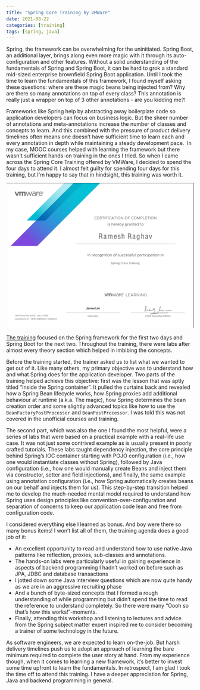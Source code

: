 ```yaml
---
title: "Spring Core Training by VMWare"
date: 2021-08-22
categories: [training]
tags: [spring, java]
---
```


Spring, the framework can be overwhelming for the uninitiated. Spring Boot, an additional layer, brings along even more magic with it through its auto-configuration and other features. Without a solid understanding of the fundamentals of Spring and Spring Boot, it can be hard to grok a standard mid-sized enterprise brownfield Spring Boot application. Until I took the time to learn the fundamentals of this framework, I found myself asking these questions: where are these magic beans being injected from? Why are there so many annotations on top of every class? This annotation is really just a wrapper on top of 3 other annotations - are you kidding me?!

Frameworks like Spring help by abstracting away boilerplate code so application developers can focus on business logic. But the sheer number of annotations and meta-annotations increase the number of classes and concepts to learn. And this combined with the pressure of product delivery timelines often means one doesn’t have sufficient time to learn each and every annotation in depth while maintaining a steady development pace.  In my case, MOOC courses helped with learning the framework but there wasn't sufficient hands-on training in the ones I tried. So when I came across the Spring Core Training offered by VMWare, I decided to spend the four days to attend it. I almost felt guilty for spending four days for this training, but I'm happy to say that in hindsight, this training was worth it. 

![Spring Core Training Certificate](/assets/img/posts/spring-core-training/VMWareSpringCore.png)

[The training](https://mylearn.vmware.com/mgrReg/courses.cfm?ui=www_edu&a=one&id_subject=94106) focused on the Spring framework for the first two days and Spring Boot for the next two. Throughout the training, there were labs after almost every theory section which helped in imbibing the concepts.

Before the training started, the trainer asked us to list what we wanted to get out of it. Like many others, my primary objective was to understand how and what Spring does for the application developer. Two parts of the training helped achieve this objective: first was the lesson that was aptly titled “Inside the Spring container”. It pulled the curtains back and revealed how a Spring Bean lifecycle works, how Spring proxies add additional behaviour at runtime (a.k.a. The magic), how Spring determines the bean creation order and some slightly advanced topics like how to use the `BeanFactoryPostProcessor` and `BeanPostProcessor`. I was told this was not covered in the unofficial courses and training.

The second part, which was also the one I found the most helpful, were a series of labs that were based on a practical example with a real-life use case. It was not just some contrived example as is usually present in poorly crafted tutorials. These labs taught dependency injection, the core principle behind Spring’s IOC container starting with POJO configuration (i.e., how one would instantiate classes without Spring), followed by Java configuration (i.e., how one would manually create Beans and inject them via constructor, setter and field injections), and finally, the same example using annotation configuration (i.e., how Spring automatically creates beans on our behalf and injects them for us). This step-by-step transition helped me to develop the much-needed mental model required to understand how Spring uses design principles like convention-over-configuration and separation of concerns to keep our application code lean and free from configuration code. 

I considered everything else I learned as bonus. And boy were there so many bonus items! I won’t list all of them, the training agenda does a good job of it:
- An excellent opportunity to read and understand how to use native Java patterns like reflection, proxies, sub-classes and annotations.
- The hands-on labs were particularly useful in gaining experience in aspects of backend programming I hadn’t worked on before such as JPA, JDBC and database transactions
- I jotted down some Java interview questions which are now quite handy as we are in an aggressive recruiting phase
- And a bunch of byte-sized concepts that I formed a rough understanding of while programming but didn’t spend the time to read the reference to understand completely. So there were many “Oooh so that’s how this works!”-moments. 
- Finally, attending this workshop and listening to lectures and advice from the Spring subject matter expert inspired me to consider becoming a trainer of some technology in the future.

As software engineers, we are expected to learn on-the-job. But harsh delivery timelines push us to adopt an approach of learning the bare minimum required to complete the user story at hand. From my experience though, when it comes to learning a new framework, it’s better to invest some time upfront to learn the fundamentals. In retrospect, I am glad I took the time off to attend this training. I have a deeper appreciation for Spring, Java and backend programming in general.
